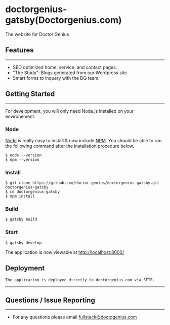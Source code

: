 # doctorgenius-gatsby(Doctorgenius.com)

The website for Doctor Genius

## Features

---

- SEO optimized home, service, and contact pages.
- "The Study": Blogs generated from our Wordpress site
- Smart forms to inquery with the DG team.

## Getting Started

---

For development, you will only need Node.js installed on your environement.

### Node

[Node](http://nodejs.org/) is really easy to install & now include [NPM](https://npmjs.org/).
You should be able to run the following command after the installation procedure
below.

    $ node --version
    $ npm --version

### Install

    $ git clone https://github.com/doctor-genius/doctorgenius-gatsby.git doctorgenius-gatsby
    $ cd doctorgenius-gatsby
    $ npm install

### Build

    $ gatsby build

### Start

    $ gatsby develop

The application is now viewable at [http://localhost:8000/](http://localhost:8000/)

## Deployment

    The application is deployed directly to doctorgenius.com via SFTP.

---

## Questions / Issue Reporting

---

- For any questions please email fullstack@doctogenius.com
